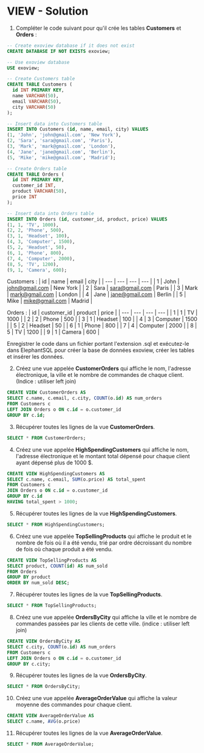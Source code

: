 # VIEW - Solution

1. Compléter le code suivant pour qu'il crée les tables **Customers** et **Orders** :

```sql
-- Create exoview database if it does not exist
CREATE DATABASE IF NOT EXISTS exoview;

-- Use exoview database
USE exoview;

-- Create Customers table
CREATE TABLE Customers (
  id INT PRIMARY KEY,
  name VARCHAR(50),
  email VARCHAR(50),
  city VARCHAR(50)
);

-- Insert data into Customers table
INSERT INTO Customers (id, name, email, city) VALUES
(1, 'John', 'john@gmail.com', 'New York'),
(2, 'Sara', 'sara@gmail.com', 'Paris'),
(3, 'Mark', 'mark@gmail.com', 'London'),
(4, 'Jane', 'jane@gmail.com', 'Berlin'),
(5, 'Mike', 'mike@gmail.com', 'Madrid');

-- Create Orders table
CREATE TABLE Orders (
  id INT PRIMARY KEY,
  customer_id INT,
  product VARCHAR(50),
  price INT
);

-- Insert data into Orders table
INSERT INTO Orders (id, customer_id, product, price) VALUES
(1, 1, 'TV', 1000),
(2, 2, 'Phone', 500),
(3, 1, 'Headset', 100),
(4, 3, 'Computer', 1500),
(5, 2, 'Headset', 50),
(6, 1, 'Phone', 800),
(7, 4, 'Computer', 2000),
(8, 5, 'TV', 1200),
(9, 1, 'Camera', 600);

```

Customers : 
| id | name | email | city |
| --- | --- | --- | --- |
| 1 | John | <john@gmail.com> | New York |
| 2 | Sara | <sara@gmail.com> | Paris |
| 3 | Mark | <mark@gmail.com> | London |
| 4 | Jane | <jane@gmail.com> | Berlin |
| 5 | Mike | <mike@gmail.com> | Madrid |

Orders :
| id | customer_id | product | price |
| --- | --- | --- | --- |
| 1 | 1 | TV | 1000 |
| 2 | 2 | Phone | 500 |
| 3 | 1 | Headset | 100 |
| 4 | 3 | Computer | 1500 |
| 5 | 2 | Headset | 50 |
| 6 | 1 | Phone | 800 |
| 7 | 4 | Computer | 2000 |
| 8 | 5 | TV | 1200 |
| 9 | 1 | Camera | 600 |

Enregistrer le code dans un fichier portant l'extension .sql et exécutez-le dans ElephantSQL pour créer la base de données exoview, créer les tables et insérer les données.

2. Créez une vue appelée **CustomerOrders** qui affiche le nom, l'adresse électronique, la ville et le nombre de commandes de chaque client. (Indice : utiliser left join)

```sql
CREATE VIEW CustomerOrders AS
SELECT c.name, c.email, c.city, COUNT(o.id) AS num_orders
FROM Customers c
LEFT JOIN Orders o ON c.id = o.customer_id
GROUP BY c.id;
```
3. Récupérer toutes les lignes de la vue **CustomerOrders**.
```sql
SELECT * FROM CustomerOrders;
```

4. Créez une vue appelée **HighSpendingCustomers** qui affiche le nom, l'adresse électronique et le montant total dépensé pour chaque client ayant dépensé plus de 1000 $.
```sql
CREATE VIEW HighSpendingCustomers AS
SELECT c.name, c.email, SUM(o.price) AS total_spent
FROM Customers c
JOIN Orders o ON c.id = o.customer_id
GROUP BY c.id
HAVING total_spent > 1000;
```

5. Récupérer toutes les lignes de la vue **HighSpendingCustomers**.
```sql
SELECT * FROM HighSpendingCustomers;
```

6. Créez une vue appelée **TopSellingProducts** qui affiche le produit et le nombre de fois où il a été vendu, trié par ordre décroissant du nombre de fois où chaque produit a été vendu.
```sql
CREATE VIEW TopSellingProducts AS
SELECT product, COUNT(id) AS num_sold
FROM Orders
GROUP BY product
ORDER BY num_sold DESC;
```

7. Récupérer toutes les lignes de la vue **TopSellingProducts**.
```sql
SELECT * FROM TopSellingProducts;
```

8. Créez une vue appelée **OrdersByCity** qui affiche la ville et le nombre de commandes passées par les clients de cette ville. (indice : utiliser left join)
```sql
CREATE VIEW OrdersByCity AS
SELECT c.city, COUNT(o.id) AS num_orders
FROM Customers c
LEFT JOIN Orders o ON c.id = o.customer_id
GROUP BY c.city;
```
9. Récupérer toutes les lignes de la vue **OrdersByCity**.
```sql
SELECT * FROM OrdersByCity;
```

10. Créez une vue appelée **AverageOrderValue** qui affiche la valeur moyenne des commandes pour chaque client.
```sql
CREATE VIEW AverageOrderValue AS
SELECT c.name, AVG(o.price)
```

11. Récupérer toutes les lignes de la vue **AverageOrderValue**.
```sql
SELECT * FROM AverageOrderValue;
```





